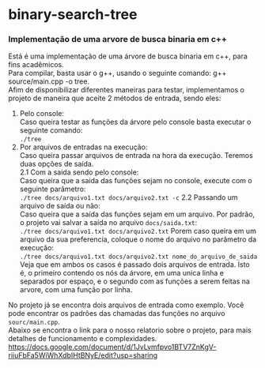 # binary-search-tree
### Implementação de uma arvore de busca binaria em c++  
Está é uma implementação de uma árvore de busca binaria em c++, para fins acadêmicos.  
Para compilar, basta usar o g++, usando o seguinte comando: g++ source/main.cpp -o tree.  
Afim de disponibilizar diferentes maneiras para testar, implementamos o projeto de maneira que aceite 2 métodos de entrada, sendo eles:
1. Pelo console:  
  Caso queira testar as funções da árvore pelo console basta executar o seguinte comando:  
   `./tree`
2. Por arquivos de entradas na execução:  
  Caso queira passar arquivos de entrada na hora da execução. Teremos duas opções de saída.  
  2.1 Com a saida sendo pelo console:  
    Caso queira que a saida das funções sejam no console, execute com o seguinte parâmetro:  
    `./tree docs/arquivo1.txt docs/arquivo2.txt -c`
  2.2 Passando um arquivo de saída ou não:  
    Caso queira que a saída das funções sejam em um arquivo. Por padrão, o projeto vai salvar a saída no arquivo `docs/saida.txt`:  
    `./tree docs/arquivo1.txt docs/arquivo2.txt`
    Porem caso queira em um arquivo da sua preferencia, coloque o nome do arquivo no parâmetro da execução:  
    `./tree docs/arquivo1.txt docs/arquivo2.txt nome_do_arquivo_de_saida`
Veja que em ambos os casos é passado dois arquivos de entrada. Isto é, o primeiro contendo os nós da árvore, em uma unica linha e separados por espaço, e o segundo com as funções a serem feitas na arvore, com uma função por linha.

No projeto já se encontra dois arquivos de entrada como exemplo. Você pode encontrar os padrões das chamadas das funções no arquivo `sourc/main.cpp`.  
Abaixo se encontra o link para o nosso relatorio sobre o projeto, para mais detalhes de funcionamento e complexidades.
https://docs.google.com/document/d/1JvLvmfpvo1BTV7ZnKgV-riiuFbFa5WiWhXdbIHtBNyE/edit?usp=sharing
